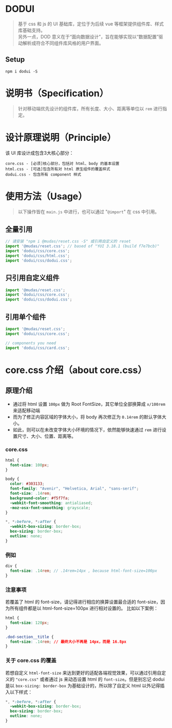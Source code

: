 # DODUI
> 基于 css 和 js 的 UI 基础库，定位于为后续 vue 等框架提供组件库、样式库基础支持。  
> 另外一点，DOD 意义在于“面向数据设计”，旨在能够实现以“数据配置”驱动解析成符合不同组件库风格的用户界面。

## Setup
```npm
npm i dodui -S
```

# 说明书（Specification）
> 针对移动端优先设计的组件库，所有长度、大小、距离等单位以 `rem` 进行指定。

# 设计原理说明（Principle）
该 UI 库设计成包含3大核心部分：
```
core.css - [必须]核心部分，包括对 html、body 的基本设置
html.css - [可选]包含所有对 html 原生组件的覆盖样式
dodui.css - 包含所有 component 样式
```

# 使用方法（Usage）
> 以下操作皆在 `main.js` 中进行，也可以通过 "`@import`" 在 css 中引用。

## 全量引用
```js
// 请安装 "npm i @mudas/reset.css -S" 或引用自定义的 reset
import '@mudas/reset.css'; // based of "YUI 3.18.1 (build f7e7bcb)"
import 'dodui/css/core.css';
import 'dodui/css/html.css';
import 'dodui/css/dodui.css';
```

## 只引用自定义组件
```js
import '@mudas/reset.css';
import 'dodui/css/core.css';
import 'dodui/css/dodui.css';
```

## 引用单个组件
```js
import '@mudas/reset.css';
import 'dodui/css/core.css';

// components you need
import 'dodui/css/card.css';
```

# core.css 介绍（about core.css）
## 原理介绍
- 通过将 html 设置 `100px` 做为 Root FontSize，其它单位全部换算成 `x/100rem` 来适配移动端
- 而为了修正内容区域的字体大小，将 body 再次修正为 `0.14rem` 的默认字体大小。
- 如此，则可以在未改变字体大小环境的情况下，依然能够快速通过 `rem` 进行设置尺寸、大小、位置、距离等。

### core.css
```css
html {
  font-size: 100px; 
}

body {
  color: #303133;
  font-family: "Avenir", "Helvetica, Arial", "sans-serif";
  font-size: .14rem;
  background-color: #f5f7fa;
  -webkit-font-smoothing: antialiased;
  -moz-osx-font-smoothing: grayscale; 
}

*, *:before, *:after {
  -webkit-box-sizing: border-box;
  box-sizing: border-box;
  outline: none; 
}
```

### 例如
```scss
div {
  font-size: .14rem; // .14rem=14px , because html-font-size=100px
}
```

### 注意事项
若覆盖了 html 的 font-size，请记得进行相应的换算设置最合适的 font-size，因为所有组件都是以 html-font-size=100px 进行相对设置的。
比如以下案例：
```css
html {
  font-size: 120px;
}

.dod-section__title {
  font-size: .14rem; // 最终大小不再是 14px，而是 16.8px
}
```

### 关于 core.css 的覆盖
若想自定义 `html-font-size` 来达到更好的适配各端视觉效果，可以通过引用自定义的 `"core.css"` 或者通过 js 来动态设置 html 的 `font-size`。但是别忘记 dodui 是以 `box-sizing: border-box` 为基础设计的，所以除了自定义 html 以外记得插入以下样式：
```css
*, *:before, *:after {
  -webkit-box-sizing: border-box;
  box-sizing: border-box;
  outline: none; 
}
```



